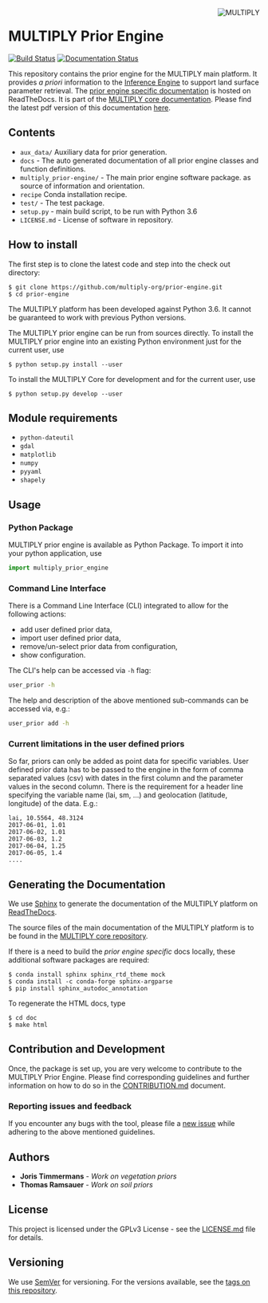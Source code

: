 <img alt="MULTIPLY" align="right" src="https://raw.githubusercontent.com/multiply-org/multiply-core/master/doc/source/_static/logo/Multiply_multicolour.png" />

# MULTIPLY Prior Engine

[![Build Status](https://travis-ci.org/multiply-org/prior-engine.svg?branch=master)](https://travis-ci.org/multiply-org/prior-engine)
[![Documentation Status](https://readthedocs.org/projects/multiply-prior-engine/badge/?version=latest)](https://multiply-prior-engine.readthedocs.io/en/latest/?badge=latest)



This repository contains the prior engine for the MULTIPLY main platform.
It provides *a priori* information to the [Inference Engine](https://github.com/multiply-org/KaFKA-InferenceEngine) to support land surface parameter retrieval.
The [prior engine specific documentation](https://multiply-prior-engine.readthedocs.io/en/latest/) is hosted on ReadTheDocs. It is part of the [MULTIPLY core documentation](http://multiply.readthedocs.io/en/latest/).
Please find the latest pdf version of this documentation [here](https://readthedocs.org/projects/multiply-prior-engine/downloads/pdf/latest/).


## Contents

* `aux_data/` Auxiliary data for prior generation.
* `docs` - The auto generated documentation of all prior engine classes and function definitions.
* `multiply_prior-engine/` - The main prior engine software package.
as source of information and orientation.
* `recipe` Conda installation recipe.
* `test/` - The test package.
* `setup.py` - main build script, to be run with Python 3.6
* `LICENSE.md` - License of software in repository.
<!-- * `helpers/` - Helper functions. -->

## How to install

The first step is to clone the latest code and step into the check out directory:

    $ git clone https://github.com/multiply-org/prior-engine.git
    $ cd prior-engine

The MULTIPLY platform has been developed against Python 3.6.
It cannot be guaranteed to work with previous Python versions.

The MULTIPLY prior engine can be run from sources directly.
To install the MULTIPLY prior engine into an existing Python environment just for the current user, use

    $ python setup.py install --user

To install the MULTIPLY Core for development and for the current user, use

    $ python setup.py develop --user

## Module requirements

- `python-dateutil`
- `gdal`
- `matplotlib`
- `numpy`
- `pyyaml`
- `shapely`


## Usage

### Python Package

MULTIPLY prior engine is available as Python Package.
To import it into your python application, use

```python
import multiply_prior_engine
```

### Command Line Interface

There is a Command Line Interface (CLI) integrated to allow for the following actions:

- add user defined prior data,
- import user defined prior data,
- remove/un-select prior data from configuration,
- show configuration.

The CLI's help can be accessed via `-h` flag:

``` bash
user_prior -h
```

The help and description of the above mentioned sub-commands can be accessed via, e.g.:

``` bash
user_prior add -h
```

### Current limitations in the user defined priors

So far, priors can only be added as point data for specific variables. User defined prior data has to be passed to the engine in the form of comma separated values (csv) with dates in the first column and the parameter values in the second column.
There is the requirement for a header line specifying the variable name (lai, sm, ...) and geolocation (latitude, longitude) of the data.
E.g.:

```
lai, 10.5564, 48.3124
2017-06-01, 1.01
2017-06-02, 1.01
2017-06-03, 1.2
2017-06-04, 1.25
2017-06-05, 1.4
....
```


## Generating the Documentation

We use [Sphinx](http://www.sphinx-doc.org/en/stable/rest.html) to generate the documentation of the MULTIPLY platform on [ReadTheDocs](http://multiply.readthedocs.io/en/latest/).

The source files of the main documentation of the MULTIPLY platform is to be found in the [MULTIPLY core repository](https://github.com/multiply-org/multiply-core).

If there is a need to build the *prior engine specific* docs locally, these additional software packages are required:

    $ conda install sphinx sphinx_rtd_theme mock
    $ conda install -c conda-forge sphinx-argparse
    $ pip install sphinx_autodoc_annotation

To regenerate the HTML docs, type

    $ cd doc
    $ make html


## Contribution and Development

Once, the package is set up, you are very welcome to contribute to the MULTIPLY Prior Engine.
Please find corresponding guidelines and further information on how to do so in the [CONTRIBUTION.md](https://github.com/multiply-org/prior-engine/blob/master/CONTRIBUTION.md) document.

### Reporting issues and feedback

If you encounter any bugs with the tool, please file a [new issue](https://github.com/multiply-org/prior-engine/issues/new) while adhering to the above mentioned guidelines.



## Authors

* **Joris Timmermans** - *Work on vegetation priors*
* **Thomas Ramsauer** - *Work on soil priors*

<!-- See also the list of [contributors](https://github.com/your/project/contributors) who participated in this project. -->

## License

This project is licensed under the GPLv3 License - see the [LICENSE.md](https://github.com/multiply-org/prior-engine/blob/master/LICENSE.md) file for details.

<!-- ## Acknowledgments -->

<!-- * Alexander Löw for.. -->

## Versioning

We use [SemVer](http://semver.org/) for versioning. For the versions available, see the [tags on this repository](https://github.com/multiply-org/prior-engine/tags).
